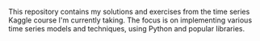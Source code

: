 This repository contains my solutions and exercises from the time series Kaggle course I'm currently taking. The focus is on implementing various time series models and techniques, using Python and popular libraries.

